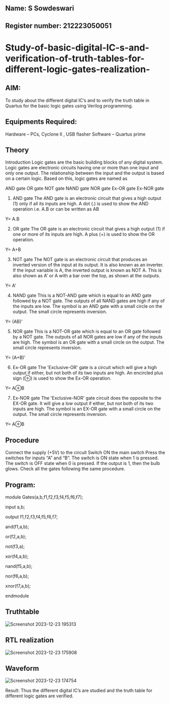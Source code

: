 ## Name: S Sowdeswari
## Register number: 212223050051
# Study-of-basic-digital-IC-s-and-verification-of-truth-tables-for-different-logic-gates-realization-

## AIM:
 
To study about the different digital IC’s and to verify the truth table in Quartus for the basic logic gates using Verilog programming.

## Equipments Required:

Hardware – PCs, Cyclone II , USB flasher
Software – Quartus prime


## Theory

Introduction
Logic gates are the basic building blocks of any digital system. Logic gates are electronic circuits having one or more than one input and only one output. The relationship between the input and the output is based on a certain logic. Based on this, logic gates are named as

AND gate
OR gate
NOT gate
NAND gate
NOR gate
Ex-OR gate
Ex-NOR gate
1) AND gate
The AND gate is an electronic circuit that gives a high output (1) only if all its inputs are high. A dot (.) is used to show the AND operation i.e. A.B or can be written as AB

Y= A.B

2) OR gate
The OR gate is an electronic circuit that gives a high output (1) if one or more of its inputs are high. A plus (+) is used to show the OR operation.

Y= A+B

3) NOT gate
The NOT gate is an electronic circuit that produces an inverted version of the input at its output. It is also known as an inverter. If the input variable is A, the inverted output is known as NOT A. This is also shown as A' or A with a bar over the top, as shown at the outputs.

Y= A'

4) NAND gate
This is a NOT-AND gate which is equal to an AND gate followed by a NOT gate. The outputs of all NAND gates are high if any of the inputs are low. The symbol is an AND gate with a small circle on the output. The small circle represents inversion.

Y= (AB)’

5) NOR gate
This is a NOT-OR gate which is equal to an OR gate followed by a NOT gate. The outputs of all NOR gates are low if any of the inputs are high. The symbol is an OR gate with a small circle on the output. The small circle represents inversion.

Y= (A+B)’

6) Ex-OR gate
The 'Exclusive-OR' gate is a circuit which will give a high output if either, but not both of its two inputs are high. An encircled plus sign (⊕) is used to show the Ex-OR operation.

Y= A⊕B

7) Ex-NOR gate
The 'Exclusive-NOR' gate circuit does the opposite to the EX-OR gate. It will give a low output if either, but not both of its two inputs are high. The symbol is an EX-OR gate with a small circle on the output. The small circle represents inversion.

Y= A⊕B


## Procedure


Connect the supply (+5V) to the circuit
Switch ON the main switch
Press the switches for inputs “A” and “B”. The switch is ON state when 1 is pressed. The switch is OFF state when 0 is pressed.
If the output is 1, then the bulb glows.
Check all the gates following the same procedure.


## Program:


module Gates(a,b,f1,f2,f3,f4,f5,f6,f7);

input a,b;

output f1,f2,f3,f4,f5,f6,f7;

and(f1,a,b);

or(f2,a,b);

not(f3,a);

xor(f4,a,b);

nand(f5,a,b);

nor(f6,a,b);

xnor(f7,a,b);

endmodule


## Truthtable


![Screenshot 2023-12-23 195313](https://github.com/SowdeswariS/Study-of-basic-digital-IC-s-and-verification-of-truth-tables-for-different-logic-gates-realization-/assets/154341385/2c9916b4-a2ce-47ca-9844-220fbcb59c84)



## RTL realization



![Screenshot 2023-12-23 175908](https://github.com/SowdeswariS/Study-of-basic-digital-IC-s-and-verification-of-truth-tables-for-different-logic-gates-realization-/assets/154341385/c76a25bd-75b4-4c1d-9ef3-321c10f37366)




## Waveform 



![Screenshot 2023-12-23 174754](https://github.com/SowdeswariS/Study-of-basic-digital-IC-s-and-verification-of-truth-tables-for-different-logic-gates-realization-/assets/154341385/73b83fa7-7eb0-49ce-b642-40ce02bec705)




Result:
Thus the different digital IC’s are studied and the truth table for different logic gates are verified.
